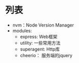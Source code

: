 # 列表

- nvm：Node Version Manager
- modules:
  - express: Web框架
  - utility: 一些常用方法
  - superagent: Http库
  - cheerio： 服务端的jquery